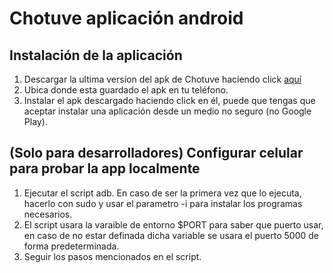 # Chotuve aplicación android  

## Instalación de la aplicación  

1. Descargar la ultima versíon del apk de Chotuve haciendo click [aquí](https://github.com/taller2fiuba/chotuve-android-client/releases/latest)
2. Ubica donde esta guardado el apk en tu teléfono.
3. Instalar el apk descargado haciendo click en él, puede que tengas que aceptar instalar una aplicación desde un medio no seguro (no Google Play).


## (Solo para desarrolladores) Configurar celular para probar la app localmente  

1. Ejecutar el script adb. En caso de ser la primera vez que lo ejecuta, hacerlo con sudo y usar el parametro -i para instalar
 los programas necesarios.
2. El script usara la varaible de entorno $PORT para saber que puerto usar, en caso de no estar definada dicha variable se usara
el puerto 5000 de forma predeterminada.
3. Seguir los pasos mencionados en el script.
